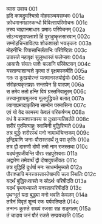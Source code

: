 व्यास उवाच	001    
हृदि कामद्रुमश्चित्रो मोहसञ्चयसम्भवः	001a  
क्रोधमानमहास्कन्धो विवित्सापरिमोचनः	001c  
तस्य चाज्ञानमाधारः प्रमादः परिषेचनम्	002a  
सोऽभ्यसूयापलाशो हि पुरादुष्कृतसारवान्	002c  
सम्मोहचिन्ताविटपः शोकशाखो भयङ्करः	003a  
मोहनीभिः पिपासाभिर्लताभिः परिवेष्टितः	003c  
उपासते महावृक्षं सुलुब्धास्तं फलेप्सवः	004a  
आयासैः संयतः पाशैः फलानि परिवेष्टयन्	004c  
यस्तान्पाशान्वशे कृत्वा तं वृक्षमपकर्षति	005a  
गतः स दुःखयोरन्तं यतमानस्तयोर्द्वयोः	005c  
संरोहत्यकृतप्रज्ञः सन्तापेन हि पादपम्	006a  
स तमेव ततो हन्ति विषं ग्रस्तमिवातुरम्	006c  
तस्यानुशयमूलस्य मूलमुद्ध्रियते बलात्	007a  
त्यागाप्रमादाकृतिना साम्येन परमासिना	007c  
एवं यो वेद कामस्य केवलं परिकर्षणम्	008a  
वधं वै कामशास्त्रस्य स दुःखान्यतिवर्तते	008c  
शरीरं पुरमित्याहुः स्वामिनी बुद्धिरिष्यते	009a  
तत्र बुद्धेः शरीरस्थं मनो नामार्थचिन्तकम्	009c  
इन्द्रियाणि जनाः पौरास्तदर्थं तु परा कृतिः	010a  
तत्र द्वौ दारुणौ दोषौ तमो नाम रजस्तथा	010c  
यदर्थमुपजीवन्ति पौराः सहपुरेश्वराः	011a  
अद्वारेण तमेवार्थं द्वौ दोषावुपजीवतः	011c  
तत्र बुद्धिर्हि दुर्धर्षा मनः साधर्म्यमुच्यते	012a  
पौराश्चापि मनस्त्रस्तास्तेषामपि चला स्थितिः	012c  
यदर्थं बुद्धिरध्यास्ते न सोऽर्थः परिषीदति	013a  
यदर्थं पृथगध्यास्ते मनस्तत्परिषीदति	013c  
पृथग्भूतं यदा बुद्ध्या मनो भवति केवलम्	014a  
तत्रैनं विवृतं शून्यं रजः पर्यवतिष्ठते	014c  
तन्मनः कुरुते सख्यं रजसा सह सङ्गतम्	015a  
तं चादाय जनं पौरं रजसे सम्प्रयच्छति	015c  


